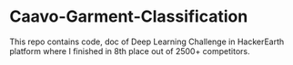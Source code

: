# Caavo-Garment-Classification
This repo contains code, doc of Deep Learning Challenge in HackerEarth platform where I finished in 8th place out of 2500+ competitors.
